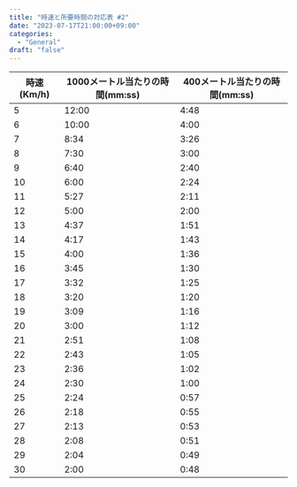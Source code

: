 ```yaml
---
title: "時速と所要時間の対応表 #2"
date: "2023-07-17T21:00:00+09:00"
categories:
  - "General"
draft: "false"
---
```


| 時速(Km/h) | 1000メートル当たりの時間(mm:ss) | 400メートル当たりの時間(mm:ss) |
| --- | --- | --- |
| 5 | 12:00 | 4:48 |
| 6 | 10:00 | 4:00 |
| 7 | 8:34 | 3:26 |
| 8 | 7:30 | 3:00 |
| 9 | 6:40 | 2:40 |
| 10 | 6:00 | 2:24 |
| 11 | 5:27 | 2:11 |
| 12 | 5:00 | 2:00 |
| 13 | 4:37 | 1:51 |
| 14 | 4:17 | 1:43 |
| 15 | 4:00 | 1:36 |
| 16 | 3:45 | 1:30 |
| 17 | 3:32 | 1:25 |
| 18 | 3:20 | 1:20 |
| 19 | 3:09 | 1:16 |
| 20 | 3:00 | 1:12 |
| 21 | 2:51 | 1:08 |
| 22 | 2:43 | 1:05 |
| 23 | 2:36 | 1:02 |
| 24 | 2:30 | 1:00 |
| 25 | 2:24 | 0:57 |
| 26 | 2:18 | 0:55 |
| 27 | 2:13 | 0:53 |
| 28 | 2:08 | 0:51 |
| 29 | 2:04 | 0:49 |
| 30 | 2:00 | 0:48 |
